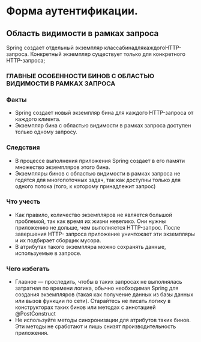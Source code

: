 # Форма аутентификации.
## Область видимости в рамках запроса  
Spring создает отдельный экземпляр классабинадлякаждогоHTTP-запроса.
Конкретный экземпляр существует только для конкретного HTTP-запроса;

### ГЛАВНЫЕ ОСОБЕННОСТИ БИНОВ С ОБЛАСТЬЮ ВИДИМОСТИ В РАМКАХ ЗАПРОСА

### Факты
- Spring создает новый экземпляр бина для каждого HTTP-запроса от каждого клиента.
- Экземпляр бина с областью видимости в рамках запроса доступен только одному запросу.
### Следствия
- В процессе выполнения приложения Spring создает в его памяти множество экземпляров этого бина.
- Экземпляры бинов с областью видимости
  в рамках запроса не годятся для многопоточных задач,
  так как доступны только для одного потока (того, к которому принадлежит запрос)
### Что учесть
- Как правило, количество экземпляров не является большой проблемой, так как время их жизни невелико.
Они нужны приложению не дольше, чем выполняется HTTP-запрос.
После завершения HTTP- запроса приложение уничтожает эти экземпляры и их подбирает сборщик мусора.
- В атрибутах такого экземпляра можно сохранять данные, используемые в запросе.
### Чего избегать
- Главное — проследить, чтобы в таких запросах не выполнялась затратная по времени логика,
обычно необходимая Spring для создания экземпляров (такая как получение данных из базы данных или вызов функции по сети).
Старайтесь не писать логику в конструкторах таких бинов или методах с аннотацией @PostConstruct
- Не используйте методы синхронизации для атрибутов таких бинов.
Эти методы не сработают и лишь снизят производительность приложения.
